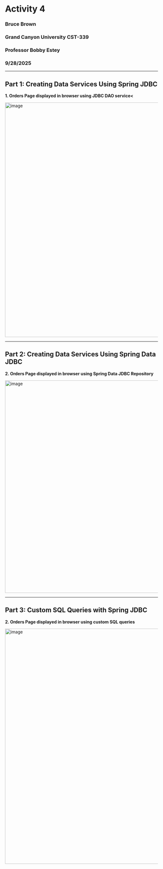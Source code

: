
# Activity 4
### Bruce Brown
### Grand Canyon University CST-339
### Professor Bobby Estey
### 9/28/2025

---

## Part 1: Creating Data Services Using Spring JDBC

<p><b>1. Orders Page displayed in browser using JDBC DAO service<</b></p> 
<img width="836" height="774" alt="image" src="https://github.com/user-attachments/assets/f9e8c31d-5c9d-4c20-8002-95d3d4ab7e34" />

---

## Part 2: Creating Data Services Using Spring Data JDBC

<p><b>2. Orders Page displayed in browser using Spring Data JDBC Repository</b></p>
<img width="845" height="701" alt="image" src="https://github.com/user-attachments/assets/d18c3271-e8c9-4da6-8be5-bc3d34992a2f" />

---

## Part 3: Custom SQL Queries with Spring JDBC

<p><b>2. Orders Page displayed in browser using custom SQL queries</b></p>
<img width="804" height="776" alt="image" src="https://github.com/user-attachments/assets/b7873fca-a654-42d2-b60b-d7bd3e9b52f5" />
